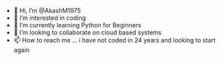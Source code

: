 - 👋 Hi, I’m @AkashM1975
- 👀 I’m interested in coding
- 🌱 I’m currently learning Python for Beginners
- 💞️ I’m looking to collaborate on cloud based systems
- 📫 How to reach me ... i have not coded in 24 years and looking to start again 

<!---
AkashM1975/AkashM1975 is a ✨ special ✨ repository because its `README.md` (this file) appears on your GitHub profile.
You can click the Preview link to take a look at your changes.
--->
